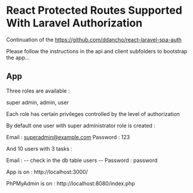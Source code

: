 # React Protected Routes Supported With Laravel Authorization

Continuation of the https://github.com/ddancho/react-laravel-spa-auth

Please follow the instructions in the api and client subfolders to bootstrap the app...

## App

Three roles are available :

super admin, admin, user

Each role has certain privileges controlled by the level of authorization

By default one user with super administrator role is created :

Email : superadmin@example.com
Password : 123

And 10 users with 3 tasks :

Email : -- check in the db table users --
Password : password

App is on : http://localhost:3000/

PhPMyAdmin is on : http://localhost:8080/index.php
